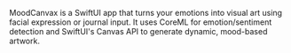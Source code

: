 MoodCanvax is a SwiftUI app that turns your emotions into visual art using facial expression or journal input. It uses CoreML for emotion/sentiment detection and SwiftUI's Canvas API to generate dynamic, mood-based artwork.

